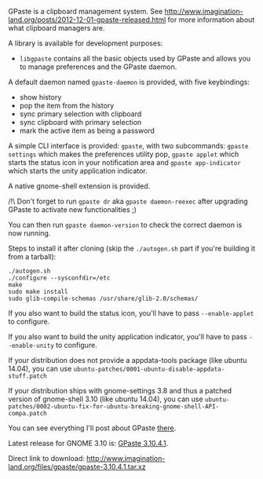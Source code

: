 GPaste is a clipboard management system.
See <http://www.imagination-land.org/posts/2012-12-01-gpaste-released.html> for more information about what clipboard
managers are.

A library is available for development purposes:

* `libgpaste` contains all the basic objects used by GPaste and allows you to manage preferences and the GPaste daemon.

A default daemon named `gpaste-daemon` is provided, with five keybindings:

* show history
* pop the item from the history
* sync primary selection with clipboard
* sync clipboard with primary selection
* mark the active item as being a password

A simple CLI interface is provided: `gpaste`, with two subcommands: `gpaste settings` which makes the preferences
utility pop, `gpaste applet` which starts the status icon in your notification area and `gpaste app-indicator` which
starts the unity application indicator.

A native gnome-shell extension is provided.

/!\ Don't forget to run `gpaste dr` aka `gpaste daemon-reexec` after upgrading GPaste to activate new functionalities ;)

You can then run `gpaste daemon-version` to check the correct daemon is now running.

Steps to install it after cloning (skip the `./autogen.sh` part if you're building it from a tarball):

    ./autogen.sh
    ./configure --sysconfdir=/etc
    make
    sudo make install
    sudo glib-compile-schemas /usr/share/glib-2.0/schemas/

If you also want to build the status icon, you'll have to pass `--enable-applet` to configure.

If you also want to build the unity application indicator, you'll have to pass `--enable-unity` to configure.

If your distribution does not provide a appdata-tools package (like ubuntu 14.04), you can use `ubuntu-patches/0001-ubuntu-disable-appdata-stuff.patch`

If your distribution ships with gnome-settings 3.8 and thus a patched version of gnome-shell 3.10 (like ubuntu 14.04), you can use `ubuntu-patches/0002-ubuntu-fix-for-ubuntu-breaking-gnome-shell-API-compa.patch`

You can see everything I'll post about GPaste [there](http://www.imagination-land.org/tags/GPaste.html).

Latest release for GNOME 3.10 is: [GPaste 3.10.4.1](http://www.imagination-land.org/posts/2014-10-09-gpaste-3.10.4.1-released.html).

Direct link to download: <http://www.imagination-land.org/files/gpaste/gpaste-3.10.4.1.tar.xz>
